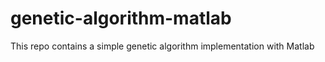 # genetic-algorithm-matlab
This repo contains a simple genetic algorithm implementation with Matlab
